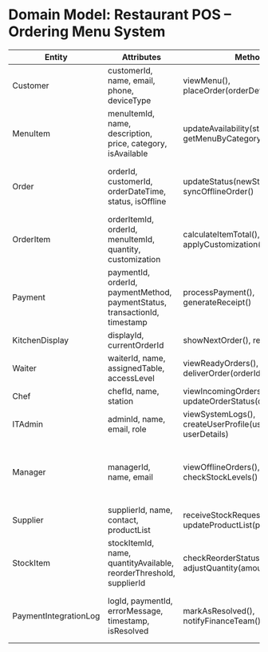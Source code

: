 # Domain Model: Restaurant POS – Ordering Menu System

| **Entity**            | **Attributes**                                                                 | **Methods**                                                                                         | **Relationships**                                                                                   |
|-----------------------|--------------------------------------------------------------------------------|------------------------------------------------------------------------------------------------------|------------------------------------------------------------------------------------------------------|
| Customer              | customerId, name, email, phone, deviceType                                     | viewMenu(), placeOrder(orderDetails)                                                                | Places Orders                                                                                        |
| MenuItem              | menuItemId, name, description, price, category, isAvailable                    | updateAvailability(status), getMenuByCategory(category)                                              | Linked to OrderItem                                                                                  |
| Order                 | orderId, customerId, orderDateTime, status, isOffline                          | updateStatus(newStatus), syncOfflineOrder()                                                         | Contains OrderItems, Linked to Customer & Payment                                                   |
| OrderItem             | orderItemId, orderId, menuItemId, quantity, customization                      | calculateItemTotal(), applyCustomization(customOptions)                                              | Belongs to Order, Linked to MenuItem                                                                 |
| Payment               | paymentId, orderId, paymentMethod, paymentStatus, transactionId, timestamp     | processPayment(), generateReceipt()                                                                  | Belongs to Order                                                                                      |
| KitchenDisplay        | displayId, currentOrderId                                                      | showNextOrder(), refreshDisplay()                                                                    | Displays Orders                                                                                       |
| Waiter                | waiterId, name, assignedTable, accessLevel                                     | viewReadyOrders(), deliverOrder(orderId)                                                             | Interacts with Orders and Customers                                                                  |
| Chef                  | chefId, name, station                                                          | viewIncomingOrders(), updateOrderStatus(orderId, status)                                             | Prepares Orders                                                                                       |
| ITAdmin               | adminId, name, email, role                                                     | viewSystemLogs(), createUserProfile(userType, userDetails)                                           | Manages System Users                                                                                  |
| Manager               | managerId, name, email                                                         | viewOfflineOrders(), checkStockLevels()                                                              | Oversees StockItems, Payment Logs, and System Health                                                 |
| Supplier              | supplierId, name, contact, productList                                         | receiveStockRequest(stockItem), updateProductList(productData)                                       | Supplies StockItems                                                                                   |
| StockItem             | stockItemId, name, quantityAvailable, reorderThreshold, supplierId             | checkReorderStatus(), adjustQuantity(amount)                                                         | Linked to Supplier & Manager                                                                          |
| PaymentIntegrationLog | logId, paymentId, errorMessage, timestamp, isResolved                          | markAsResolved(), notifyFinanceTeam()                                                                | Alerts Finance Institution Rep & IT Admin                                                            |
